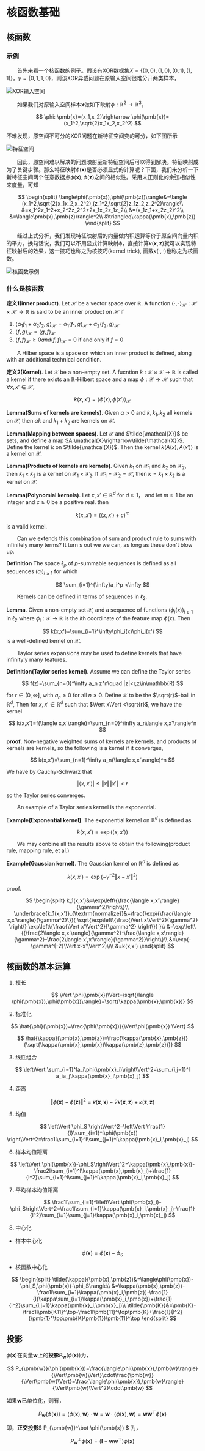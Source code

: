 # 核函数基础
## 核函数

### 示例

&emsp;&emsp;首先来看一个核函数的例子。假设有XOR数据集$X = \{(0,0),(1,0),(0,1),(1,1)\}$，$y=\{0,1,1,0\}$，则该XOR异或问题在原输入空间很难分开两类样本，

![XOR输入空间](../img/inputspace.png)

&emsp;&emsp;如果我们对原输入空间样本$\pmb{x}$做如下映射$\phi :\mathbb{R}^2\rightarrow\mathbb{R}^3$，

$$
\phi: \pmb{x}=(x_1,x_2)\rightarrow \phi(\pmb{x})=(x_1^2,\sqrt{2}x_1x_2,x_2^2)
$$

不难发现，原空间不可分的XOR问题在新特征空间变的可分，如下图所示

![特征空间](../img/featurespace.png)

&emsp;&emsp;因此，原空间难以解决的问题映射至新特征空间后可以得到解决。特征映射成为了关键步骤。那么特征映射$\phi(\pmb{x})$是否必须显式的计算呢？下面，我们来分析一下新特征空间两个任意数据点$\phi(\pmb{x}),\phi(\pmb{z})$之间的相似性。采用未正则化的余弦相似性来度量，可知

$$
\begin{split}
\langle\phi(\pmb{x}),\phi(\pmb{z})\rangle&=\langle (x_1^2,\sqrt{2}x_1x_2,x_2^2),(z_1^2,\sqrt{2}z_1z_2,z_2^2)\rangle\\
&=x_1^2z_1^2+x_2^2z_2^2+2x_1x_2z_1z_2\\
&=(x_1z_1+x_2z_2)^2\\
&=\langle\pmb{x},\pmb{z}\rangle^2\\
&\triangleq\kappa(\pmb{x},\pmb{z})
\end{split}
$$

&emsp;&emsp;经过上式分析，我们发现特征映射后的向量做内积运算等价于原空间向量内积的平方。换句话说，我们可以不用显式计算映射$\phi$，直接计算$\kappa(\pmb{x},\pmb{z})$就可以实现特征映射后的效果，这一技巧也称之为核技巧(kernel trick), 函数$\kappa(\cdot,\cdot)$也称之为核函数。

![核函数示例](../img/kernelfun.jpeg)

### 什么是核函数

 **定义1(inner product)**. Let $\mathcal{H}$  be a vector space over $\mathbb{R}$. A function $\langle\cdot,\cdot\rangle_\mathcal{H}:\mathcal{H}\times\mathcal{H}\rightarrow\mathbb{R}$ is said to be an inner product on $\mathcal{H}$ if

 1. $\langle\alpha_1 f_1+\alpha_2 f_2,g\rangle_{\mathcal{H}}=\alpha_1\langle f_1,g\rangle_\mathcal{H}+\alpha_2\langle f_2,g\rangle_{\mathcal{H}}$
 2. $\langle f,g\rangle_{\mathcal{H}}=\langle g,f\rangle_{\mathcal{H}}$
 3. $\langle f,f\rangle_{\mathcal{H}}\ge 0 and \langle f,f\rangle_{\mathcal{H}}=0$ if and only if $f=0$

&emsp;&emsp;A Hilber space is a space on which an inner product is defined, along with an additional technical condition.



**定义2(Kernel)**.  Let $\mathcal{X}$  be a non-empty set. A fucntion $k:\mathcal{X}\times\mathcal{X}\rightarrow \mathbb{R}$ is called a kernel if there exists an $\mathbb{R}$-Hilbert space and a map $\phi:\mathcal{X}\rightarrow \mathcal{H}$ such that $\forall x,x'\in \mathcal{X}$，

$$
k(x,x')=\langle\phi(x),\phi(x')\rangle_\mathcal{H}
$$




**Lemma(Sums of kernels are kernels)**. Given $\alpha >0$ and $k,k_1,k_2$ all kernels on $\mathcal{X}$, then $\alpha k$ and $k_1+k_2$ are kernels on $\mathcal{X}$.

**Lemma(Mapping between spaces)**. Let $\mathcal{X}$ and $\tilde{\mathcal{X}}$ be sets, and define a map $A:\mathcal{X}\rightarrow\tilde{\mathcal{X}}$. Define the kernel $k$ on $\tilde{\mathcal{X}}$. Then the kernel $k(A(x),A(x'))$ is a kernel on $\mathcal{X}$.

**Lemma(Products of kernels are kernels)**. Given $k_1$ on $\mathcal{X}_1$ and $k_2$ on $\mathcal{X}_2$, then $k_1\times k_2$ is a kernel on $\mathcal{X}_1\times\mathcal{X}_2$. If $\mathcal{X}_1=\mathcal{X}_2=\mathcal{X}$, then $k=k_1\times k_2$ is a kernel on $\mathcal{X}$.



**Lemma(Polynomial kernels)**. Let $x,x'\in \mathbb{R}^d$ for $d\ge 1$， and let $m\ge 1$ be an integer and $c\ge 0$ be a positive real. then

$$
k(x,x')=(\langle x,x'\rangle+c)^m
$$

is a valid kernel.

&emsp;&emsp;Can we extends this combination of sum and product rule to sums with infinitely many terms? It turn s out we we can, as long as these don't blow up.

 **Definition** The space $\ell_p$  of $p$-summable sequences is defined as all sequences $(a_i)_{i\ge 1}$ for which

 $$
 \sum_{i=1}^{\infty}a_i^p <\infty
 $$

&emsp;&emsp;Kernels can be defined in terms of sequences in $\ell_2$.

 **Lemma**. Given a non-empty set $\mathcal{X}$, and a sequence of functions $(\phi_i(x))_{i\ge 1}$ in $\ell_2$ where $\phi_i :\mathcal{X}\rightarrow \mathbb{R}$ is the $i$th coordinate of the feature map $\phi(x)$. Then

 $$
 k(x,x')=\sum_{i=1}^\infty\phi_i(x)\phi_i(x')
 $$
 is a well-defined kernel on $\mathcal{X}$.

&emsp;&emsp;Taylor series expansions may be used to define kernels that have infinityly many features.

**Definition(Taylor series kernel)**. Assume we can define the Taylor series

$$
f(z)=\sum_{n=0}^\infty a_n z^n\quad |z|<r,z\in\mathbb{R}
$$

for $r\in (0,\infty]$, with $a_n\ge 0$ for all $n\ge 0$. Define $\mathcal{X}$ to be the $\sqrt{r}$-ball in $\mathbb{R}^d$, Then for $x,x'\in\mathbb{R}^d$ such that $\Vert x\Vert <\sqrt{r}$, we have the kernel

$$
k(x,x')=f(\langle x,x'\rangle)=\sum_{n=0}^\infty a_n\langle x,x'\rangle^n
$$

 **proof**. Non-negative weighted sums of kernels are kernels, and products of kernels are kernels, so the following is a kernel if it converges,

 $$
 k(x,x')=\sum_{n=1}^\infty a_n(\langle x,x'\rangle)^n
$$

 We have by Cauchy-Schwarz that

 $$
  |\langle x,x'\rangle |\le \Vert x\Vert\Vert x'\Vert<r
 $$

so the Taylor series converges.

&emsp;&emsp;An example of a Taylor series kernel is the exponential.

 **Example(Exponential kernel)**. The exponential kernel on $\mathbb{R}^d$ is defined as 

 $$
 k(x,x')=\exp(\langle x,x'\rangle)
 $$

&emsp;&emsp;We may conbine all the results above to obtain the following(product rule, mapping rule, et al.)

**Example(Gaussian kernel)**. The Gaussian kernel on $\mathbb{R}^d$ is defined as 

 $$
 k(x,x')=\exp(-\gamma^{-2}\Vert x-x'\Vert^2)
 $$

 proof. 

 $$
 \begin{split}
 k_1(x,x')&=\exp\left\{\frac{\langle x,x'\rangle}{\gamma^2}\right\}\\
 \underbrace{k_1(x,x')}_{\textrm{normalize}}&=\frac{\exp\{\frac{\langle x,x'\rangle}{\gamma^2}\}}{  \sqrt{\exp\left\{\frac{\Vert x\Vert^2}{\gamma^2} \right\}    \exp\left\{\frac{\Vert x'\Vert^2}{\gamma^2} \right\}}     }\\
 &=\exp\left\{{\frac{2\langle x,x'\rangle}{\gamma^2}-\frac{\langle x,x\rangle}{\gamma^2}-\frac{2\langle x',x'\rangle}{\gamma^2}}\right\}\\
 &=\exp(-\gamma^{-2}\Vert x-x'\Vert^2)\\\\
 &=k(x,x')
 \end{split}
 $$


## 核函数的基本运算

1. 模长

$$
\Vert \phi(\pmb{x})\Vert=\sqrt{\langle \phi(\pmb{x}),\phi(\pmb{x})\rangle}=\sqrt{\kappa(\pmb{x},\pmb{x})}
$$

2. 标准化

$$
\hat{\phi}(\pmb{x})=\frac{\phi(\pmb{x})}{\Vert\phi(\pmb{x}) \Vert}
$$

$$
\hat{\kappa}(\pmb{x},\pmb{z})=\frac{\kappa(\pmb{x},\pmb{z})}{\sqrt{\kappa(\pmb{x},\pmb{x})\kappa(\pmb{z},\pmb{z})}}
$$

3. 线性组合

$$
\left\Vert \sum_{i=1}^la_i\phi(\pmb{x}_i)\right\Vert^2=\sum_{i,j=1}^l a_ia_j\kappa(\pmb{x}_i\pmb{x}_j)
$$

4. 距离

$$
\left\Vert \phi(\pmb{x})-\phi(\pmb{z})\right\Vert^2=\kappa(\pmb{x},\pmb{x})-2\kappa(\pmb{x},\pmb{z})+\kappa(\pmb{z},\pmb{z})
$$

5. 均值

$$
\left\Vert \phi_S \right\Vert^2=\left\Vert \frac{1}{l}\sum_{i=1}^l\phi(\pmb{x}) \right\Vert^2=\frac1l\sum_{i=1}^l\sum_{j=1}^l\kappa(\pmb{x}_i,\pmb{x}_j)
$$

6. 样本均值距离

$$
\left\Vert \phi(\pmb{x})-\phi_S\right\Vert^2=\kappa(\pmb{x},\pmb{x})-\frac2l\sum_{i=1}^l\kappa(\pmb{x},\pmb{x}_i)+\frac{1}{l^2}\sum_{i=1}^l\sum_{j=1}^l\kappa(\pmb{x}_i,\pmb{x}_j)
$$

7. 平均样本均值距离

$$
\frac1l\sum_{i=1}^l\left\Vert \phi(\pmb{x}_i)-\phi_S\right\Vert^2=\frac1l\sum_{i=1}\kappa(\pmb{x}_i,\pmb{x}_j)-\frac{1}{l^2}\sum_{i=1}\sum_{j=1}\kappa(\pmb{x}_i,\pmb{x}_j)
$$

8. 中心化

- 样本中心化


$$
\tilde{\phi}(\pmb{x})=\phi(\pmb{x})-\phi_S
$$

- 核函数中心化

$$
\begin{split}
\tilde{\kappa}(\pmb{x},\pmb{z})&=\langle\phi(\pmb{x})-\phi_S,\phi(\pmb{x})-\phi_S\rangle\\
&=\kappa(\pmb{x},\pmb{z})-\frac1l\sum_{i=1}\kappa(\pmb{x}_i,\pmb{z})-\frac{1}{l}\kappa\sum_{i=1}\kappa(\pmb{x}_i,\pmb{x})+\frac{1}{l^2}\sum_{i,j=1}\kappa(\pmb{x}_i,\pmb{x}_j)\\
\tilde{\pmb{K}}&=\pmb{K}-\frac1l\pmb{K11}^\top-\frac1l\pmb{11}^\top\pmb{K}+\frac{1}{l^2}(\pmb{1}^\top\pmb{K}\pmb{1})\pmb{11}^\top
\end{split}
$$


## 投影

 $\phi(\pmb{x})$在向量$\pmb{w}$上的**投影**$P_{\pmb{w}}(\phi(\pmb{x}))$为，

$$
P_{\pmb{w}}(\phi(\pmb{x}))=\frac{\langle\phi(\pmb{x}),\pmb{w}\rangle}{\Vert\pmb{w}\Vert}\cdot\frac{\pmb{w}}{\Vert\pmb{w}\Vert}=\frac{\langle\phi(\pmb{x}),\pmb{w}\rangle}{\Vert\pmb{w}\Vert^2}\cdot\pmb{w}
$$

如果$\pmb{w}$已单位化，则有，

$$
P_{\pmb{w}}(\phi(\pmb{x}))=\langle\phi(\pmb{x}),\pmb{w}\rangle\cdot\pmb{w}=\pmb{w}\cdot\langle\phi(\pmb{x}),\pmb{w}\rangle=\pmb{w}\pmb{w}^\top\phi(\pmb{x})
$$

即，**正交投影**$ P_{\pmb{w}}^\bot \phi(\pmb{x}) $ 为，

$$
P_{\pmb{w}}^\bot\phi(\pmb{x})=(\pmb{I}-\pmb{ww}^\top)\phi(\pmb{x})
$$

